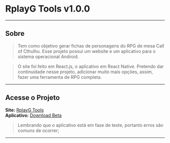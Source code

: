 # **RplayG Tools v1.0.0** 

---
## Sobre

>Tem como objetivo gerar fichas de personagens do RPG de mesa 
Call of Cthulhu. Esse projeto possui um website e um aplicativo para o sistema operacional Android.


>O site foi feito em React.js, o aplicativo em React Native.
Pretendo dar continuidade nesse projeto, adicionar muito mais opções, assim, fazer uma ferramenta de RPG completa.

---

## Acesse o Projeto

**Site:** [RplayG Tools](https://rplayg-tools.netlify.app)
</br>
**Aplicativo:** [Download Beta](https://drive.google.com/file/d/1jrED1_ekyolVw8-l9wbcIBAwvwXZKD2E/view?usp=sharing)

> Lembrando que o aplicativo está em fase de teste, portanto erros são comuns de ocorrer;
---




